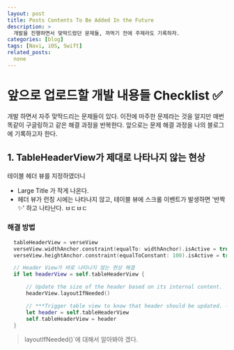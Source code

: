 ```yaml
---
layout: post
title: Posts Contents To Be Added In the Future
description: >
  개발을 진행하면서 맞딱드렸던 문제들, 까먹기 전에 주제라도 기록하자.
categories: [blog]
tags: [Navi, iOS, Swift]
related_posts:
  none
---
```


# 앞으로 업로드할 개발 내용들 Checklist ✅

개발 하면서 자주 맞딱드리는 문제들이 있다. 이전에 마주한 문제라는 것을 알지만 매번 똑같이 구글링하고 같은 해결 과정을 반복한다. 앞으로는 문제 해결 과정을 나의 블로그에 기록하고자 한다.

## 1. TableHeaderView가 제대로 나타나지 않는 현상
테이블 헤더 뷰를 지정하였더니
 - Large Title 가 작게 나온다.
 - 헤더 뷰가 런칭 시에는 나타나지 않고, 테이블 뷰에 스크롤 이벤트가 발생하면 '반짝✨' 하고 나타난다. ㅂㄷㅂㄷ

### 해결 방법


``` swift
  tableHeaderView = verseView
  verseView.widthAnchor.constraint(equalTo: widthAnchor).isActive = true
  verseView.heightAnchor.constraint(equalToConstant: 100).isActive = true

  // Header View가 바로 나타나지 않는 현상 해결
  if let headerView = self.tableHeaderView {

      // Update the size of the header based on its internal content.
      headerView.layoutIfNeeded()

      // ***Trigger table view to know that header should be updated. -> 신박하다!!!
      let header = self.tableHeaderView
      self.tableHeaderView = header
  }

```

> layoutIfNeeded()`에 대해서 알아봐야 겠다.
